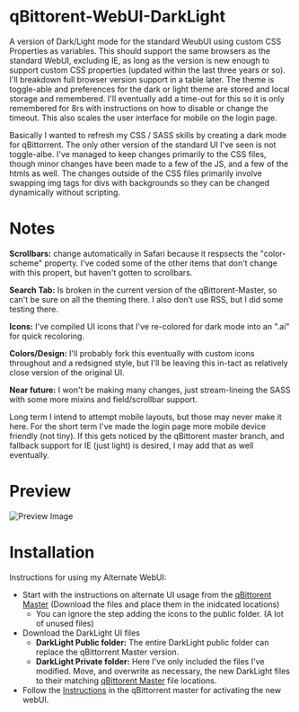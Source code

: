 # qBittorent-WebUI-DarkLight
A version of Dark/Light mode for the standard WeubUI using custom CSS Properties as variables. This should support the same browsers as the standard WebUI, excluding IE, as long as the version is new enough to support custom CSS properties (updated within the last three years or so). I'll breakdown full browser version support in a table later. The theme is toggle-able and preferences for the dark or light theme are stored and local storage and remembered. I'll eventually add a time-out for this so it is only remembered for 8rs with instructions on how to disable or change the timeout. This also scales the user interface for mobile on the login page.

Basically I wanted to refresh my CSS / SASS skills by creating a dark mode for qBittorrent. The only other version of the standard UI I've seen is not toggle-albe. I've managed to keep changes primarily to the CSS files, though minor changes have been made to a few of the JS, and a few of the htmls as well. The changes outside of the CSS files primarily involve swapping img tags for divs with backgrounds so they can be changed dynamically without scripting.

# Notes
**Scrollbars:** change automatically in Safari because it respsects the "color-scheme" property. I've coded some of the other items that don't change with this propert, but haven't gotten to scrollbars. 

**Search Tab:** Is broken in the current version of the qBittorent-Master, so can't be sure on all the theming there. I also don't use RSS, but I did some testing there.

**Icons:** I've compiled UI icons that I've re-colored for dark mode into an ".ai" for quick recoloring.

**Colors/Design:** I'll probably fork this eventually with custom icons throughout and a redsigned style, but I'll be leaving this in-tact as  relatively close version of the original UI.

**Near future:** I won't be making many changes, just stream-lineing the SASS with some more mixins and field/scrollbar support. 

Long term I intend to attempt mobile layouts, but those may never make it here. For the short term I've made the login page more mobile device friendly (not tiny). If this gets noticed by the qBittorent master branch, and fallback support for IE (just light) is desired, I may add that as well eventually.

# Preview
![Preview Image](https://github.com/raylanser/DarkLight-qBittorent-WebUI/blob/master/preview.png)

# Installation
Instructions for using my Alternate WebUI:
* Start with the instructions on alternate UI usage from the [qBittorent Master](https://github.com/qbittorrent/qBittorrent/wiki/Developing-alternate-WebUIs-(WIP)) (Download the files and place them in the inidcated locations)
	* You can ignore the step adding the icons to the public folder. (A lot of unused files)
* Download the DarkLight UI files
	* **DarkLight Public folder:** The entire DarkLight public folder can replace the qBittorrent Master version.
	* **DarkLight Private folder:** Here I've only included the files I've modified. Move, and overwrite as necessary, the new DarkLight files to their matching [qBittorent Master](https://github.com/qbittorrent/qBittorrent/wiki/Developing-alternate-WebUIs-(WIP)) file locations.
* Follow the [Instructions](https://github.com/qbittorrent/qBittorrent/wiki/Alternate-WebUI-usage) in the qBittorrent master for activating the new webUI.
